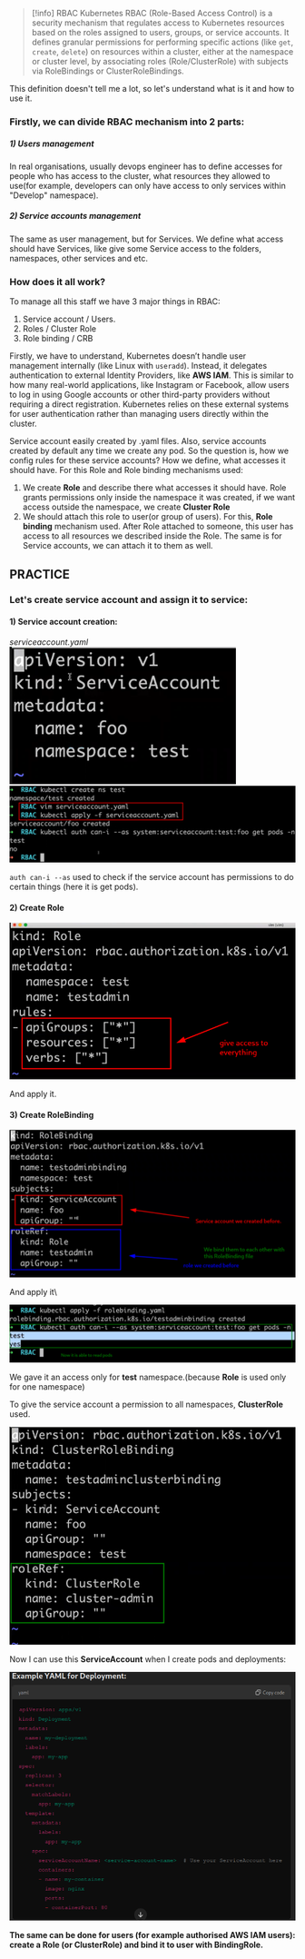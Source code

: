 
>[!info] RBAC
>Kubernetes RBAC (Role-Based Access Control) is a security mechanism that regulates access to Kubernetes resources based on the roles assigned to users, groups, or service accounts. It defines granular permissions for performing specific actions (like `get`, `create`, `delete`) on resources within a cluster, either at the namespace or cluster level, by associating roles (Role/ClusterRole) with subjects via RoleBindings or ClusterRoleBindings.

This definition doesn't tell me a lot, so let's understand what is it and how to use it.

### Firstly, we can divide RBAC mechanism into 2 parts:
##### 1) Users management
In real organisations, usually devops engineer has to define accesses for people who has access to the cluster, what resources they allowed to use(for example, developers can only have access to only services within "Develop" namespace).     
##### 2) Service accounts management
The same as user management, but for Services.
We define what access should have Services, like give some Service access to the folders, namespaces, other services and etc.

### How does it all work? 
To manage all this staff we have 3 major things in RBAC:
1) Service account / Users.
2) Roles / Cluster Role
3) Role binding / CRB

Firstly, we have to understand, Kubernetes doesn’t handle user management internally (like Linux with `useradd`). Instead, it delegates authentication to external Identity Providers, like **AWS IAM**.
This is similar to how many real-world applications, like Instagram or Facebook, allow users to log in using Google accounts or other third-party providers without requiring a direct registration. Kubernetes relies on these external systems for user authentication rather than managing users directly within the cluster.

Service account easily created by .yaml files. Also, service accounts created by default any time we create any pod. So the question is, how we config rules for these service accounts? How we define, what accesses it should have. 
For this Role and Role binding mechanisms used:
1) We create **Role** and describe there what accesses it should have. Role grants permissions only inside the namespace it was created, if we want access outside the namespace, we create **Cluster Role**
2) We should attach this role to user(or group of users). For this, **Role binding** mechanism used. After Role attached to someone, this user has access to all resources we described inside the Role. The same is for Service accounts, we can attach it to them as well.

## PRACTICE

### **Let's create service account and assign it to service:**

#### 1) Service account creation:

*serviceaccount.yaml*
![](Attachments/Pasted%20image%2020241006002633.png)
![](Attachments/Pasted%20image%2020241006002527.png)

`auth can-i --as` used to check if the service account has permissions to do certain things (here it is get pods).

#### 2) Create Role

![](Attachments/Pasted%20image%2020241006003042.png)

And apply it.

#### 3) Create RoleBinding


![](Attachments/Pasted%20image%2020241006003632.png)

And apply it\

![](Attachments/Pasted%20image%2020241006003737.png)

We gave it an access only for **test** namespace.(because **Role** is used only for one namespace) 

To give the service account a permission to all namespaces, **ClusterRole** used.


![](Attachments/Pasted%20image%2020241006004129.png)

Now I can use this **ServiceAccount** when I create pods and deployments:

![](Attachments/Pasted%20image%2020241006004628.png)



**The same can be done for users (for example authorised AWS IAM users): create a Role (or ClusterRole) and bind it to user with BindingRole.**

